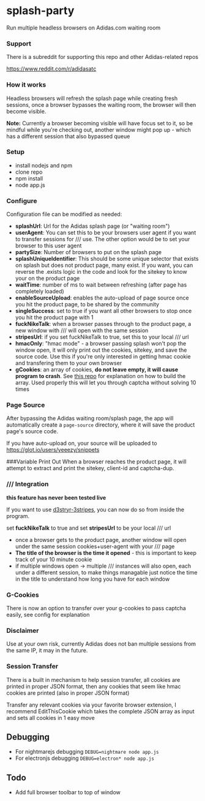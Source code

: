 # splash-party
Run multiple headless browsers on Adidas.com waiting room

### Support
There is a subreddit for supporting this repo and other Adidas-related repos 

https://www.reddit.com/r/adidasatc


### How it works
Headless browsers will refresh the splash page while creating fresh sessions, once a browser bypasses the waiting room, the browser will then become visible.

**Note:** Currently a browser becoming visible will have focus set to it, so be mindful while you're checking out, another window might pop up - which has a different session that also bypassed queue

### Setup

* install nodejs and npm
* clone repo
* npm install
* node app.js

### Configure
Configuration file can be modified as needed:

* **splashUrl**: Url for the Adidas splash page (or "waiting room")
* **userAgent**: You can set this to be your browsers user agent if you want to transfer sessions for /// use. The other option would be to set your browser to this user agent
* **partySize**: Number of browsers to put on the splash page
* **splashUniqueIdentifier**: This should be some unique selector that exists on splash but does not product page, many exist. If you want, you can reverse the .exists logic in the code and look for the sitekey to know your on the product page
* **waitTime**: number of ms to wait between refreshing (after page has completely loaded)
* **enableSourceUpload**: enables the auto-upload of page source once you hit the product page, to be shared by the community
* **singleSuccess**: set to true if you want all other browsers to stop once you hit the product page with 1
* **fuckNikeTalk**: when a browser passes through to the product page, a new window with /// will open with the same session
* **stripesUrl**: if you set fuckNikeTalk to true, set this to your local /// url
* **hmacOnly**: "hmac mode" - a browser passing splash won't pop the window open, it will only print out the cookies, sitekey, and save the source code. Use this if you're only interested in getting hmac cookie and transfering them to your own browser
* **gCookies**: an array of cookies, **do not leave empty, it will cause program to crash**. See [this repo](https://github.com/yeeezy/captcha-cookies) for explanation on how to build the array. Used properly this will let you through captcha without solving 10 times

### Page Source
After bypassing the Adidas waiting room/splash page, the app will automatically create a `page-source` directory, where it will save the product page's source code.

If you have auto-upload on, your source will be uploaded to https://glot.io/users/yeeezy/snippets

###Variable Print Out
When a browser reaches the product page, it will attempt to extract and print the sitekey, client-id and captcha-dup. 

### /// Integration

**this feature has never been tested live**

If you want to use [d3stryr-3stripes](https://github.com/thenikedestroyer/d3stryr-3stripes), you can now do so from inside the program.

set **fuckNikeTalk** to true and set **stripesUrl** to be your local /// url

* once a browser gets to the product page, another window will open under the same session cookies+user-agent with your /// page
* **The title of the browser is the time it opened** - this is important to keep track of your 10 minute cookie
* if multiple windows open -> multiple /// instances will also open, each under a different session, to make things managable just notice the time in the title to understand how long you have for each window


### G-Cookies
There is now an option to transfer over your g-cookies to pass captcha easily, see config for explanation

### Disclaimer
Use at your own risk, currently Adidas does not ban multiple sessions from the same IP, it may in the future.

### Session Transfer
There is a built in mechanism to help session transfer, all cookies are printed in proper JSON format, then any cookies that seem like hmac cookies are printed (also in proper JSON format)

Transfer any relevant cookies via your favorite browser extension, I recommend EditThisCookie which takes the complete JSON array as input and sets all cookies in 1 easy move

## Debugging
* For nightmarejs debugging ```DEBUG=nightmare node app.js```
* For electronjs debugging ```DEBUG=electron* node app.js```

## Todo

* Add full browser toolbar to top of window

